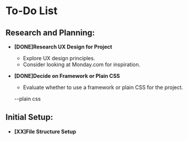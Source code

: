 # To-Do List

## Research and Planning:

- **[DONE]Research UX Design for Project**

  - Explore UX design principles.
  - Consider looking at Monday.com for inspiration.

- **[DONE]Decide on Framework or Plain CSS**

  - Evaluate whether to use a framework or plain CSS for the project.

  --plain css

## Initial Setup:

- **[XX]File Structure Setup**
